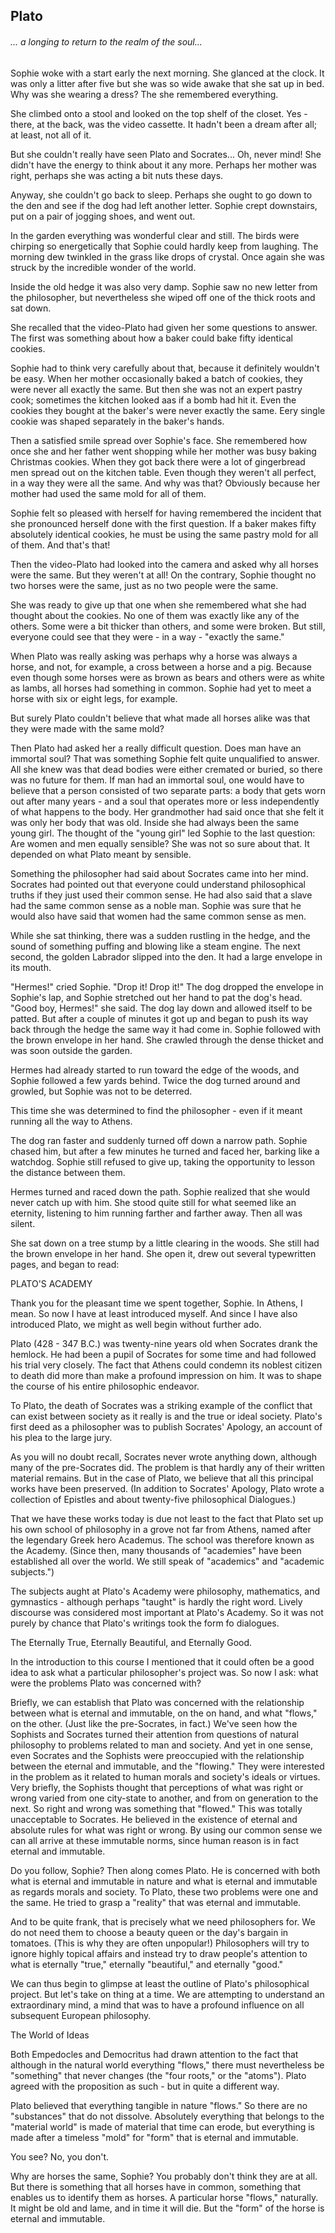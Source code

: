 ## Plato

###### ... a longing to return to the realm of the soul...

Sophie woke with a start early the next morning. She glanced at the clock. It was only a litter after five but she was so wide awake that she sat up in bed. Why was she wearing a dress? The she remembered everything.

She climbed onto a stool and looked on the top shelf of the closet. Yes - there, at the back, was the video cassette. It hadn't been a dream after all; at least, not all of it.

But she couldn't really have seen Plato and Socrates... Oh, never mind! She didn't have the energy to think about it any more. Perhaps her mother was right, perhaps she was acting a bit nuts these days.

Anyway, she couldn't go back to sleep. Perhaps she ought to go down to the den and see if the dog had left another letter. Sophie crept downstairs, put on a pair of jogging shoes, and went out.

In the garden everything was wonderful clear and still. The birds were chirping so energetically that Sophie could hardly keep from laughing. The morning dew twinkled in the grass like drops of crystal. Once again she was struck by the incredible wonder of the world.

Inside the old hedge it was also very damp. Sophie saw no new letter from the philosopher, but nevertheless she wiped off one of the thick roots and sat down.

She recalled that the video-Plato had given her some questions to answer. The first was something about how a baker could bake fifty identical cookies.

Sophie had to think very carefully about that, because it definitely wouldn't be easy. When her mother occasionally baked a batch of cookies, they were never all exactly the same. But then she was not an expert pastry cook; sometimes the kitchen looked aas if a bomb had hit it. Even the cookies they bought at the baker's were never exactly the same. Eery single cookie was shaped separately in the baker's hands.

Then a satisfied smile spread over Sophie's face. She remembered how once she and her father went shopping while her mother was busy baking Christmas cookies. When they got back there were a lot of gingerbread men spread out on the kitchen table. Even though they weren't all perfect, in a way they were all the same. And why was that? Obviously because her mother had used the same mold for all of them.

Sophie felt so pleased with herself for having remembered the incident that she pronounced herself done with the first question. If a baker makes fifty absolutely identical cookies, he must be using the same pastry mold for all of them. And that's that!

Then the video-Plato had looked into the camera and asked why all horses were the same. But they weren't at all! On the contrary, Sophie thought no two horses were the same, just as no two people were the same.

She was ready to give up that one when she remembered what she had thought about the cookies. No one of them was exactly like any of the others. Some were a bit thicker than others, and some were broken. But still, everyone could see that they were - in a way - "exactly the same."

When Plato was really asking was perhaps why a horse was always a horse, and not, for example, a cross between a horse and a pig. Because even though some horses were as brown as bears and others were as white as lambs, all horses had something in common. Sophie had yet to meet a horse with six or eight legs, for example.

But surely Plato couldn't believe that what made all horses alike was that they were made with the same mold?

Then Plato had asked her a really difficult question. Does man have an immortal soul? That was something Sophie felt quite unqualified to answer. All she knew was that dead bodies were either cremated or buried, so there was no future for them. If man had an immortal soul, one would have to believe that a person consisted of two separate parts: a body that gets worn out after many years - and a soul that operates more or less independently of what happens to the body. Her grandmother had said once that she felt it was only her body that was old. Inside she had always been the same young girl. The thought of the "young girl" led Sophie to the last question: Are women and men equally sensible? She was not so sure about that. It depended on what Plato meant by sensible.

Something the philosopher had said about Socrates came into her mind. Socrates had pointed out that everyone could understand philosophical truths if they just used their common sense. He had also said that a slave had the same common sense as a noble man. Sophie was sure that he would also have said that women had the same common sense as men.

While she sat thinking, there was a sudden rustling in the hedge, and the sound of something puffing and blowing like a steam engine. The next second, the golden Labrador slipped into the den. It had a large envelope in its mouth.

"Hermes!" cried Sophie. "Drop it! Drop it!" The dog dropped the envelope in Sophie's lap, and Sophie stretched out her hand to pat the dog's head. "Good boy, Hermes!" she said. The dog lay down and allowed itself to be patted. But after a couple of minutes it got up and began to push its way back through the hedge the same way it had come in. Sophie followed with the brown envelope in her hand. She crawled through the dense thicket and was soon outside the garden.

Hermes had already started to run toward the edge of the woods, and Sophie followed a few yards behind. Twice the dog turned around and growled, but Sophie was not to be deterred.

This time she was determined to find the philosopher - even if it meant running all the way to Athens.

The dog ran faster and suddenly turned off down a narrow path. Sophie chased him, but after a few minutes he turned and faced her, barking like a watchdog. Sophie still refused to give up, taking the opportunity to lesson the distance between them.

Hermes turned and raced down the path. Sophie realized that she would never catch up with him. She stood quite still for what seemed like an eternity, listening to him running farther and farther away. Then all was silent.

She sat down on a tree stump by a little clearing in the woods. She still had the brown envelope in her hand. She open it, drew out several typewritten pages, and began to read:

PLATO'S ACADEMY

Thank you for the pleasant time we spent together, Sophie. In Athens, I mean. So now I have at least introduced myself. And since I have also introduced Plato, we might as well begin without further ado.

Plato \(428 - 347 B.C.\) was twenty-nine years old when Socrates drank the hemlock. He had been a pupil of Socrates for some time and had followed his trial very closely. The fact that Athens could condemn its noblest citizen to death did more than make a profound impression on him. It was to shape the course of his entire philosophic endeavor.

To Plato, the death of Socrates was a striking example of the conflict that can exist between society as it really is and the true or ideal society. Plato's first deed as a philosopher was to publish Socrates' Apology, an account of his plea to the large jury.

As you will no doubt recall, Socrates never wrote anything down, although many of the pre-Socrates did. The problem is that hardly any of their written material remains. But in the case of Plato, we believe that all this principal works have been preserved. \(In addition to Socrates' Apology, Plato wrote a collection of Epistles and about twenty-five philosophical Dialogues.\)

That we have these works today is due not least to the fact that Plato set up his own school of philosophy in a grove not far from Athens, named after the legendary Greek hero Academus. The school was therefore known as the Academy. \(Since then, many thousands of "academies" have been established all over the world. We still speak of "academics" and "academic subjects."\)

The subjects aught at Plato's Academy were philosophy, mathematics, and gymnastics - although perhaps "taught" is hardly the right word. Lively discourse was considered most important at Plato's Academy. So it was not purely by chance that Plato's writings took the form fo dialogues.

The Eternally True, Eternally Beautiful, and Eternally Good.

In the introduction to this course I mentioned that it could often be a good idea to ask what a particular philosopher's project was. So now I ask: what were the problems Plato was concerned with?

Briefly, we can establish that Plato was concerned with the relationship between what is eternal and immutable, on the on hand, and what "flows," on the other. \(Just like the pre-Socrates, in fact.\) We've seen how the Sophists and Socrates turned their attention from questions of natural philosophy to problems related to man and society. And yet in one sense, even Socrates and the Sophists were preoccupied with the relationship between the eternal and immutable, and the "flowing." They were interested in the problem as it related to human morals and society's ideals or virtues. Very briefly, the Sophists thought that perceptions of what was right or wrong varied from one city-state to another, and from on generation to the next. So right and wrong was something that "flowed." This was totally unacceptable to Socrates. He believed in the existence of eternal and absolute rules for what was right or wrong. By using our common sense we can all arrive at these immutable norms, since human reason is in fact eternal and immutable.

Do you follow, Sophie? Then along comes Plato. He is concerned with both what is eternal and immutable in nature and what is eternal and immutable as regards morals and society. To Plato, these two problems were one and the same. He tried to grasp a "reality" that was eternal and immutable.

And to be quite frank, that is precisely what we need philosophers for. We do not need them to choose a beauty queen or the day's bargain in tomatoes. \(This is why they are often unpopular!\) Philosophers will try to ignore highly topical affairs and instead try to draw people's attention to what is eternally "true," eternally "beautiful," and eternally "good."

We can thus begin to glimpse at least the outline of Plato's philosophical project. But let's take on thing at a time. We are attempting to understand an extraordinary mind, a mind that was to have a profound influence on all subsequent European philosophy.

The World of Ideas

Both Empedocles and Democritus had drawn attention to the fact that although in the natural world everything "flows," there must nevertheless be "something" that never changes \(the "four roots," or the "atoms"\). Plato agreed with the proposition as such - but in quite a different way.

Plato believed that everything tangible in nature "flows." So there are no "substances" that do not dissolve. Absolutely everything that belongs to the "material world" is made of material that time can erode, but everything is made after a timeless "mold" for "form" that is eternal and immutable.

You see? No, you don't.

Why are horses the same, Sophie? You probably don't think they are at all. But there is something that all horses have in common, something that enables us to identify them as horses. A particular horse "flows," naturally. It might be old and lame, and in time it will die. But the "form" of the horse is eternal and immutable.


















































